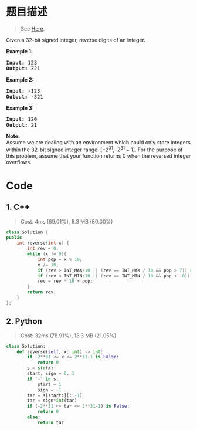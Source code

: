 # 题目描述

> See [Here](https://leetcode.com/problems/reverse-integer/).

<p>Given a 32-bit signed integer, reverse digits of an integer.</p>

<p><strong>Example 1:</strong></p>

<pre><strong>Input:</strong> 123
<strong>Output:</strong> 321
</pre>

<p><strong>Example 2:</strong></p>

<pre><strong>Input:</strong> -123
<strong>Output:</strong> -321
</pre>

<p><strong>Example 3:</strong></p>

<pre><strong>Input:</strong> 120
<strong>Output:</strong> 21
</pre>

<p><strong>Note:</strong><br>
Assume we are dealing with an environment which could only store integers within the 32-bit signed integer range: [−2<sup>31</sup>,&nbsp; 2<sup>31&nbsp;</sup>− 1]. For the purpose of this problem, assume that your function returns 0 when the reversed integer overflows.</p>

# Code

## 1. C++

> Cost: 4ms (69.01%), 8.3 MB (80.00%)

```cpp
class Solution {
public:
    int reverse(int x) {
        int rev = 0;
        while (x != 0){
            int pop = x % 10;
            x /= 10;
            if (rev > INT_MAX/10 || (rev == INT_MAX / 10 && pop > 7)) return 0;
            if (rev < INT_MIN/10 || (rev == INT_MIN / 10 && pop < -8)) return 0;
            rev = rev * 10 + pop;
        }
        return rev;
    }
};
```

## 2. Python

> Cost: 32ms (78.91%), 13.3 MB (21.05%)

```python
class Solution:
    def reverse(self, x: int) -> int:
        if -2**31 <= x <= 2**31-1 is False:
            return 0
        s = str(x)
        start, sign = 0, 1
        if '-' in s:
            start = 1
            sign = -1
        tar = s[start:][::-1]
        tar = sign*int(tar)
        if (-2**31 <= tar <= 2**31-1) is False:
            return 0
        else:
            return tar
```
